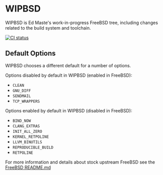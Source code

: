 WIPBSD
======
WIPBSD is Ed Maste's work-in-progress FreeBSD tree, including changes
related to the build system and toolchain.

[![CI status](https://api.cirrus-ci.com/github/emaste/freebsd.svg?branch=wipbsd)](http://cirrus-ci.com/github/emaste/freebsd/wipbsd)

Default Options
---------------
WIPBSD chooses a different default for a number of options.

Options disabled by default in WIPBSD (enabled in FreeBSD):
- `CLEAN`
- `GNU_DIFF`
- `SENDMAIL`
- `TCP_WRAPPERS`

Options enabled by default in WIPBSD (disabled in FreeBSD):
- `BIND_NOW`
- `CLANG_EXTRAS`
- `INIT_ALL_ZERO`
- `KERNEL_RETPOLINE`
- `LLVM_BINUTILS`
- `REPRODUCIBLE_BUILD`
- `RETPOLINE`

For more information and details about stock upstream FreeBSD see the
[FreeBSD README.md](https://github.com/freebsd/freebsd/blob/master/README.md)
